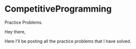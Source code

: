 # CompetitiveProgramming
Practice Problems.

Hey there,

Here I'll be posting all the practice problems that I have solved.
